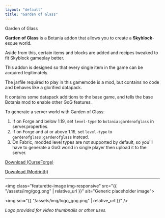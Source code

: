 ```yaml
---
layout: "default"
title: "Garden of Glass"
---
```


<div class='section-header'>
	<span class='glyphicon glyphicon-cloud'></span> 
	Garden of Glass
</div>

**Garden of Glass** is a Botania addon that allows you to create a **Skyblock**-esque world.

Aside from this, certain items and blocks are added and recipes tweaked to fit Skyblock gameplay better.

This addon is designed so that every single item in the game can be acquired legitimately.

The jarfile required to play in this gamemode is a mod, but contains no code and behaves like a glorified datapack.

It contains some datapack additions to the base game, and tells the base Botania mod to enable other GoG features.

To generate a server world with Garden of Glass:

<!-- TODO there was also another earlier string, I think pre-1.16? Needs to be put here.-->
1. If on Forge and below 1.19, set `level-type` to `botania:gardenofglass` in server.properties.
2. If on Forge and at or above 1.19, set `level-type` to `gardenofglass:gardenofglass` instead.
3. On Fabric, modded level types are not supported by default, so you'll have to generate
   a GoG world in single player then upload it to the server.



<a class="btn btn-lg btn-material-cyan" href="https://minecraft.curseforge.com/projects/botania-garden-of-glass" role="button" style="width:500px">Download (CurseForge)</a>

<a class="btn btn-lg btn-material-cyan" href="https://modrinth.com/mod/gardenofglass" role="button" style="width:500px">Download (Modrinth)</a>

---

<img class="featurette-image img-responsive" src="{{ "/assets/img/gog.png" | relative_url }}" alt="Generic placeholder image">



<img src="{{ "/assets/img/logo_gog.png" | relative_url }}" />

*Logo provided for video thumbnails or other uses.*
